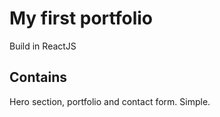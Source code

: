 # My first portfolio

Build in ReactJS

## Contains

Hero section, portfolio and contact form. Simple.
